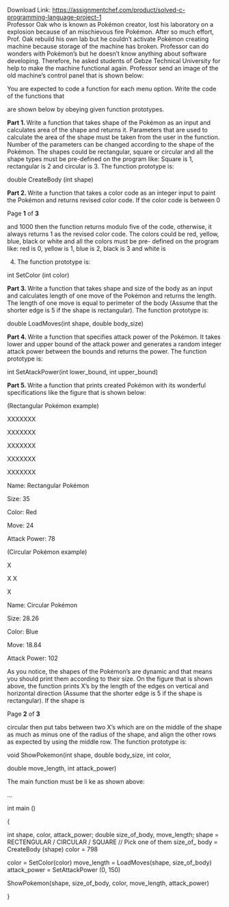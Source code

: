 Download Link: https://assignmentchef.com/product/solved-c-programming-language-project-1
<br>
Professor Oak who is known as Pokémon creator, lost his laboratory on a explosion because of an mischievous fire Pokémon. After so much effort, Prof. Oak rebuild his own lab but he couldn’t activate Pokémon creating machine because storage of the machine has broken. Professor can do wonders with Pokémon’s but he doesn’t know anything about software developing. Therefore, he asked students of Gebze Technical University for help to make the machine functional again. Professor send an image of the old machine’s control panel that is shown below:<sub>       </sub>










You are expected to code a function for each menu option. Write the code of the functions that

are shown below by obeying given function prototypes.




<strong>Part 1. </strong>Write a function that takes shape of the Pokémon as an input and calculates area of the shape and returns it. Parameters that are used to calculate the area of the shape must be taken from the user in the function. Number of the parameters can be changed according to the shape of the Pokémon. The shapes could be rectangular, square or circular and all the shape types must be pre-defined on the program like: Square is 1, rectangular is 2 and circular is 3. The function prototype is:




double CreateBody (int shape)




<strong>Part 2. </strong>Write a function that takes a color code as an integer input to paint the Pokémon and returns revised color code. If the color code is between 0<sub>     </sub>

Page <strong>1</strong> of <strong>3 </strong>







and 1000 then the function returns modulo five of the code, otherwise, it always returns 1 as the revised color code. The colors could be red, yellow, blue, black or white and all the colors must be pre- defined on the program like: red is 0, yellow is 1, blue is 2, black is 3 and white is

<ol start="4">

 <li>The function prototype is:</li>

</ol>

int SetColor (int color)




<strong>Part 3. </strong>Write a function that takes shape and size of the body as an input and calculates length of one move of the Pokémon and returns the length. The length of one move is equal to perimeter of the body (Assume that the shorter edge is 5 if the shape is rectangular). The function prototype is:

double LoadMoves(int shape, double body_size)




<strong>Part 4. </strong>Write a function that specifies attack power of the Pokémon. It takes lower and upper bound of the attack power and generates a random integer attack power between the bounds and returns the power. The function prototype is:

int SetAtackPower(int lower_bound, int upper_bound)




<strong>Part 5. </strong>Write a function that prints created Pokémon with its wonderful specifications like the figure that is shown below:




(Rectangular Pokémon example)




XXXXXXX<sub>           </sub>

XXXXXXX<sub>           </sub>

XXXXXXX<sub>           </sub>

XXXXXXX<sub>           </sub>

XXXXXXX<sub>           </sub>

Name: Rectangular Pokémon<sub>       </sub>

Size: 35<sub>        </sub>

Color: Red<sub>   </sub>

Move: 24<sub>        </sub>

Attack Power: 78




(Circular Pokémon example)




X

X               X

X

Name: Circular Pokémon<sub>               </sub>

Size: 28.26<sub>               </sub>

Color: Blue<sub>               </sub>

Move: 18.84<sub>               </sub>

Attack Power: 102







As you notice, the shapes of the Pokémon’s are dynamic and that means you should print them according to their size. On the figure that is shown above, the function prints X’s by the length of the edges on vertical and horizontal direction (Assume that the shorter edge is 5 if the shape is rectangular). If the shape is




Page <strong>2</strong> of <strong>3 </strong>




circular then put tabs between two X’s which are on the middle of the shape as much as minus one of the radius of the shape, and align the other rows as expected by using the middle row. The function prototype is:




void ShowPokemon(int shape, double body_size, int color,

double move_length, int attack_power)




The main function must be li ke as shown above:

…




int main ()<sub>               </sub>

{

<sub> </sub>int shape, color, attack_power; <sub> </sub>double size_of_body, move_length; shape = RECTENGULAR / CIRCULAR / SQUARE // Pick one of them size_of_ body = CreateBody (shape) color = 798




<sub> </sub>color = SetColor(color) <sub> </sub>move_length = LoadMoves(shape, size_of_body) <sub> </sub>attack_power = SetAttackPower (0, 150)

<sub> </sub>ShowPokemon(shape, size_of_body, color, move_length, attack_power)

}


